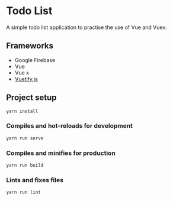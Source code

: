 # Todo List
A simple todo list application to practise the use of Vue and Vuex.

## Frameworks
- Google Firebase
- Vue
- Vue x
- [Vuetify.js](https://vuetifyjs.com/en/)

## Project setup
```
yarn install
```

### Compiles and hot-reloads for development
```
yarn run serve
```

### Compiles and minifies for production
```
yarn run build
```

### Lints and fixes files
```
yarn run lint
```
